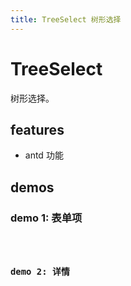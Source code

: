 ```yaml
---
title: TreeSelect 树形选择
---
```


# TreeSelect

树形选择。

## features

- antd 功能

## demos

### demo 1: 表单项

<code src="./tree-select/field" />

### demo 2: 详情

<code src="./tree-select/detail" />
